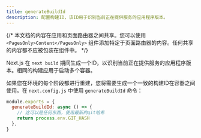 ```yaml
---
title: generateBuildId
description: 配置构建ID，该ID用于识别当前正在提供服务的应用程序版本。
---
```


{/* 本文档的内容在应用和页面路由器之间共享。您可以使用 `<PagesOnly>Content</PagesOnly>` 组件添加特定于页面路由器的内容。任何共享的内容都不应被包装在组件中。 */}

Next.js 在 `next build` 期间生成一个ID，以识别当前正在提供服务的应用程序版本。相同的构建应用于启动多个容器。

如果您在环境的每个阶段都进行重建，您将需要生成一个一致的构建ID在容器之间使用。在 `next.config.js` 中使用 `generateBuildId` 命令：

```jsx filename="next.config.js"
module.exports = {
  generateBuildId: async () => {
    // 这可以是任何东西，使用最新的git哈希
    return process.env.GIT_HASH
  },
}
```